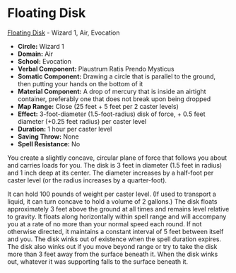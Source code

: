 # Floating Disk

[Floating Disk](/Magic/F/FloatingDisk.md) - Wizard 1, Air, Evocation

- **Circle:** Wizard 1
- **Domain:** Air
- **School:** Evocation
- **Verbal Component:** Plaustrum Ratis Prendo Mysticus
- **Somatic Component:** Drawing a circle that is parallel to the ground, then putting your hands on the bottom of it
- **Material Component:** A drop of mercury that is inside an airtight container, preferably one that does not break upon being dropped
- **Map Range:** Close (25 feet + 5 feet per 2 caster levels)
- **Effect:** 3-foot-diameter (1.5-foot-radius) disk of force, + 0.5 feet diameter (+0.25 feet radius) per caster level
- **Duration:** 1 hour per caster level
- **Saving Throw:** None
- **Spell Resistance:** No

You create a slightly concave, circular plane of force that follows you about and carries loads for you. The disk is 3 feet in diameter (1.5 feet in radius) and 1 inch deep at its center. The diameter increases by a half-foot per caster level (or the radius increases by a quarter-foot).

It can hold 100 pounds of weight per caster level. (If used to transport a liquid, it can turn concave to hold a volume of 2 gallons.) The disk floats approximately 3 feet above the ground at all times and remains level relative to gravity. It floats along horizontally within spell range and will accompany you at a rate of no more than your normal speed each round. If not otherwise directed, it maintains a constant interval of 5 feet between itself and you. The disk winks out of existence when the spell duration expires. The disk also winks out if you move beyond range or try to take the disk more than 3 feet away from the surface beneath it. When the disk winks out, whatever it was supporting falls to the surface beneath it.
